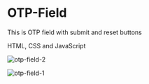 # OTP-Field
This is OTP field with submit and reset buttons

HTML, CSS and JavaScript

![otp-field-2](https://user-images.githubusercontent.com/104005034/196784581-59843ff4-faa0-4e88-883c-b9492c249e7f.jpg)

![otp-field-1](https://user-images.githubusercontent.com/104005034/196784621-6995d362-e10f-4c88-a9c4-6ee7ec9a18bf.jpg)

